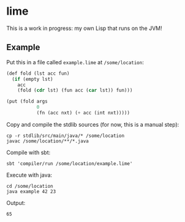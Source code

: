 # lime

This is a work in progress: my own Lisp that runs on the JVM!

## Example

Put this in a file called `example.lime` at `/some/location`:

```lisp
(def fold (lst acc fun)
  (if (empty lst)
    acc
    (fold (cdr lst) (fun acc (car lst)) fun)))

(put (fold args
           0
           (fn (acc nxt) (+ acc (int nxt)))))
```

Copy and compile the stdlib sources (for now, this is a manual step):

```
cp -r stdlib/src/main/java/* /some/location
javac /some/location/**/*.java
```

Compile with sbt:

```
sbt 'compiler/run /some/location/example.lime'
```

Execute with java:

```
cd /some/location
java example 42 23
```

Output:

```
65
```
